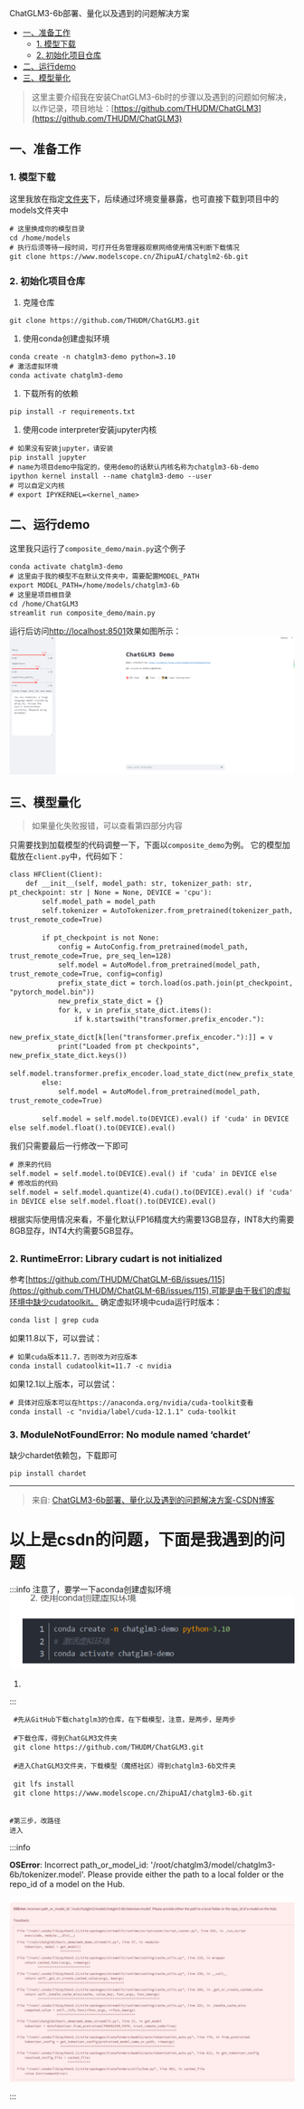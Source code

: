 ChatGLM3-6b部署、量化以及遇到的问题解决方案

- [一、准备工作](https://blog.csdn.net/qq_40231723/article/details/134622935#_3)
   - [1. 模型下载](https://blog.csdn.net/qq_40231723/article/details/134622935#1__4)
   - [2. 初始化项目仓库](https://blog.csdn.net/qq_40231723/article/details/134622935#2__13)
- [二、运行demo](https://blog.csdn.net/qq_40231723/article/details/134622935#demo_42)
- [三、模型量化](https://blog.csdn.net/qq_40231723/article/details/134622935#_56)
> 这里主要介绍我在安装ChatGLM3-6b时的步骤以及遇到的问题如何解决，以作记录，项目地址：[https://github.com/THUDM/ChatGLM3](https://github.com/THUDM/ChatGLM3)

## 一、准备工作
### 1. 模型下载
这里我放在指定[文件夹](https://so.csdn.net/so/search?q=%E6%96%87%E4%BB%B6%E5%A4%B9&spm=1001.2101.3001.7020)下，后续通过环境变量暴露，也可直接下载到项目中的models文件夹中
```
# 这里换成你的模型目录
cd /home/models
# 执行后须等待一段时间，可打开任务管理器观察网络使用情况判断下载情况
git clone https://www.modelscope.cn/ZhipuAI/chatglm2-6b.git
```
### 2. 初始化项目仓库

1. 克隆仓库
```
git clone https://github.com/THUDM/ChatGLM3.git
```

1. 使用conda创建虚拟环境
```
conda create -n chatglm3-demo python=3.10
# 激活虚拟环境
conda activate chatglm3-demo
```

1. 下载所有的依赖
```
pip install -r requirements.txt
```

1. 使用code interpreter安装jupyter内核
```
# 如果没有安装jupyter，请安装
pip install jupyter
# name为项目demo中指定的，使用demo的话默认内核名称为chatglm3-6b-demo
ipython kernel install --name chatglm3-demo --user
# 可以自定义内核
# export IPYKERNEL=<kernel_name>
```
## 二、运行demo
这里我只运行了`composite_demo/main.py`这个例子
```
conda activate chatglm3-demo
# 这里由于我的模型不在默认文件夹中，需要配置MODEL_PATH
export MODEL_PATH=/home/models/chatglm3-6b
# 这里是项目根目录
cd /home/ChatGLM3
streamlit run composite_demo/main.py
```
运行后访问[http://localhost:8501](http://localhost:8501/)效果如图所示：
![image.jpg](../images/f2abef84e71060f6cb238d4bbbf821c9.png)
## 三、模型量化
> 如果量化失败报错，可以查看第四部分内容

只需要找到加载模型的代码调整一下，下面以`composite_demo`为例。
它的模型加载放在`client.py`中，代码如下：
```
class HFClient(Client):
    def __init__(self, model_path: str, tokenizer_path: str, pt_checkpoint: str | None = None, DEVICE = 'cpu'):
        self.model_path = model_path
        self.tokenizer = AutoTokenizer.from_pretrained(tokenizer_path, trust_remote_code=True)

        if pt_checkpoint is not None:
            config = AutoConfig.from_pretrained(model_path, trust_remote_code=True, pre_seq_len=128)
            self.model = AutoModel.from_pretrained(model_path, trust_remote_code=True, config=config)
            prefix_state_dict = torch.load(os.path.join(pt_checkpoint, "pytorch_model.bin"))
            new_prefix_state_dict = {}
            for k, v in prefix_state_dict.items():
                if k.startswith("transformer.prefix_encoder."):
                    new_prefix_state_dict[k[len("transformer.prefix_encoder."):]] = v
            print("Loaded from pt checkpoints", new_prefix_state_dict.keys())
            self.model.transformer.prefix_encoder.load_state_dict(new_prefix_state_dict)
        else:
            self.model = AutoModel.from_pretrained(model_path, trust_remote_code=True)

        self.model = self.model.to(DEVICE).eval() if 'cuda' in DEVICE else self.model.float().to(DEVICE).eval()
```
我们只需要最后一行修改一下即可
```
# 原来的代码
self.model = self.model.to(DEVICE).eval() if 'cuda' in DEVICE else 
# 修改后的代码
self.model = self.model.quantize(4).cuda().to(DEVICE).eval() if 'cuda' in DEVICE else self.model.float().to(DEVICE).eval()
```
根据实际使用情况来看，不量化默认FP16精度大约需要13GB显存，INT8大约需要8GB显存，INT4大约需要5GB显存。
## 


### 2. RuntimeError: Library cudart is not initialized
参考[https://github.com/THUDM/ChatGLM-6B/issues/115](https://github.com/THUDM/ChatGLM-6B/issues/115),可能是由于我们的虚拟环境中缺少cudatoolkit。
确定虚拟环境中cuda运行时版本：
```
conda list | grep cuda
```
如果11.8以下，可以尝试：
```
# 如果cuda版本11.7，否则改为对应版本
conda install cudatoolkit=11.7 -c nvidia
```
如果12.1以上版本，可以尝试：
```
# 具体对应版本可以在https://anaconda.org/nvidia/cuda-toolkit查看
conda install -c "nvidia/label/cuda-12.1.1" cuda-toolkit
```
### 3. ModuleNotFoundError: No module named ‘chardet’
缺少chardet依赖包，下载即可
```
pip install chardet
```
----------------------------------------------------------------------------------------------------------------------

> 来自: [ChatGLM3-6b部署、量化以及遇到的问题解决方案-CSDN博客](https://blog.csdn.net/qq_40231723/article/details/134622935)


##### 

# 以上是csdn的问题，下面是我遇到的问题
:::info
注意了，要学一下aconda创建虚拟环境
![image.png](../images/b3d2e7fe51042494f7149843dcd26180.png)


1.

:::
```shell
 #先从GitHub下载chatglm3的仓库，在下载模型，注意，是两步，是两步

 #下载仓库，得到ChatGLM3文件夹
 git clone https://github.com/THUDM/ChatGLM3.git

 #进入ChatGLM3文件夹，下载模型（魔搭社区）得到chatglm3-6b文件夹
 
 git lfs install
 git clone https://www.modelscope.cn/ZhipuAI/chatglm3-6b.git


#第三步，改路径
进入
```
:::info

**OSError**: Incorrect path_or_model_id: '/root/chatglm3/model/chatglm3-6b/tokenizer.model'. Please provide either the path to a local folder or the repo_id of a model on the Hub.

![image.png](../images/9259d1c6f455af11df5d41e6925648d9.png)


















:::

